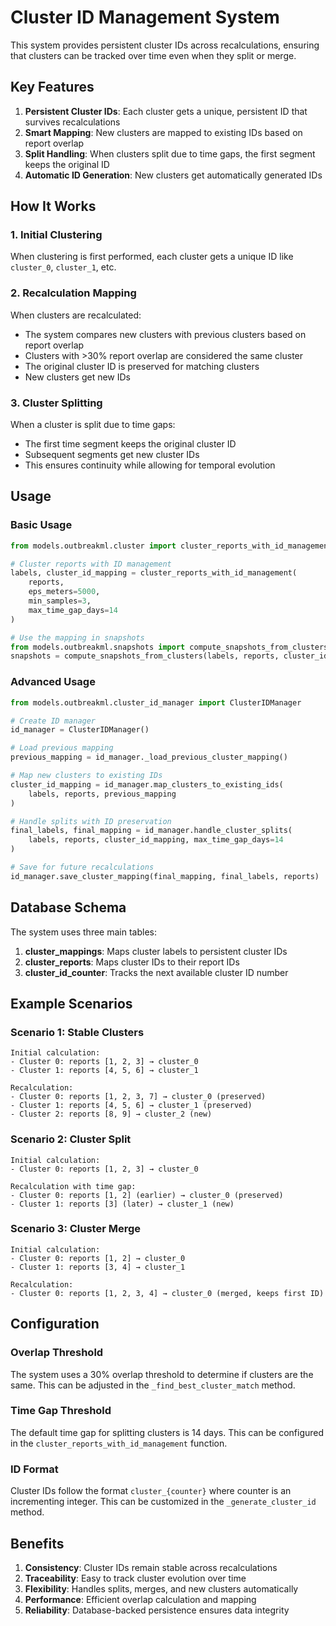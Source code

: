 # Cluster ID Management System

This system provides persistent cluster IDs across recalculations, ensuring that clusters can be tracked over time even when they split or merge.

## Key Features

1. **Persistent Cluster IDs**: Each cluster gets a unique, persistent ID that survives recalculations
2. **Smart Mapping**: New clusters are mapped to existing IDs based on report overlap
3. **Split Handling**: When clusters split due to time gaps, the first segment keeps the original ID
4. **Automatic ID Generation**: New clusters get automatically generated IDs

## How It Works

### 1. Initial Clustering

When clustering is first performed, each cluster gets a unique ID like `cluster_0`, `cluster_1`, etc.

### 2. Recalculation Mapping

When clusters are recalculated:

- The system compares new clusters with previous clusters based on report overlap
- Clusters with >30% report overlap are considered the same cluster
- The original cluster ID is preserved for matching clusters
- New clusters get new IDs

### 3. Cluster Splitting

When a cluster is split due to time gaps:

- The first time segment keeps the original cluster ID
- Subsequent segments get new cluster IDs
- This ensures continuity while allowing for temporal evolution

## Usage

### Basic Usage

```python
from models.outbreakml.cluster import cluster_reports_with_id_management

# Cluster reports with ID management
labels, cluster_id_mapping = cluster_reports_with_id_management(
    reports,
    eps_meters=5000,
    min_samples=3,
    max_time_gap_days=14
)

# Use the mapping in snapshots
from models.outbreakml.snapshots import compute_snapshots_from_clusters
snapshots = compute_snapshots_from_clusters(labels, reports, cluster_id_mapping)
```

### Advanced Usage

```python
from models.outbreakml.cluster_id_manager import ClusterIDManager

# Create ID manager
id_manager = ClusterIDManager()

# Load previous mapping
previous_mapping = id_manager._load_previous_cluster_mapping()

# Map new clusters to existing IDs
cluster_id_mapping = id_manager.map_clusters_to_existing_ids(
    labels, reports, previous_mapping
)

# Handle splits with ID preservation
final_labels, final_mapping = id_manager.handle_cluster_splits(
    labels, reports, cluster_id_mapping, max_time_gap_days=14
)

# Save for future recalculations
id_manager.save_cluster_mapping(final_mapping, final_labels, reports)
```

## Database Schema

The system uses three main tables:

1. **cluster_mappings**: Maps cluster labels to persistent cluster IDs
2. **cluster_reports**: Maps cluster IDs to their report IDs
3. **cluster_id_counter**: Tracks the next available cluster ID number

## Example Scenarios

### Scenario 1: Stable Clusters

```
Initial calculation:
- Cluster 0: reports [1, 2, 3] → cluster_0
- Cluster 1: reports [4, 5, 6] → cluster_1

Recalculation:
- Cluster 0: reports [1, 2, 3, 7] → cluster_0 (preserved)
- Cluster 1: reports [4, 5, 6] → cluster_1 (preserved)
- Cluster 2: reports [8, 9] → cluster_2 (new)
```

### Scenario 2: Cluster Split

```
Initial calculation:
- Cluster 0: reports [1, 2, 3] → cluster_0

Recalculation with time gap:
- Cluster 0: reports [1, 2] (earlier) → cluster_0 (preserved)
- Cluster 1: reports [3] (later) → cluster_1 (new)
```

### Scenario 3: Cluster Merge

```
Initial calculation:
- Cluster 0: reports [1, 2] → cluster_0
- Cluster 1: reports [3, 4] → cluster_1

Recalculation:
- Cluster 0: reports [1, 2, 3, 4] → cluster_0 (merged, keeps first ID)
```

## Configuration

### Overlap Threshold

The system uses a 30% overlap threshold to determine if clusters are the same. This can be adjusted in the `_find_best_cluster_match` method.

### Time Gap Threshold

The default time gap for splitting clusters is 14 days. This can be configured in the `cluster_reports_with_id_management` function.

### ID Format

Cluster IDs follow the format `cluster_{counter}` where counter is an incrementing integer. This can be customized in the `_generate_cluster_id` method.

## Benefits

1. **Consistency**: Cluster IDs remain stable across recalculations
2. **Traceability**: Easy to track cluster evolution over time
3. **Flexibility**: Handles splits, merges, and new clusters automatically
4. **Performance**: Efficient overlap calculation and mapping
5. **Reliability**: Database-backed persistence ensures data integrity
